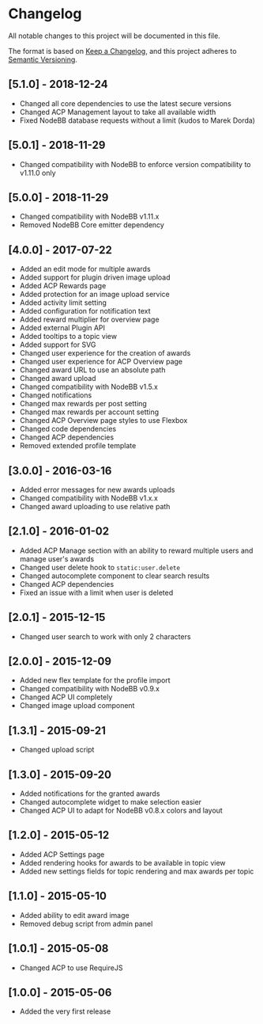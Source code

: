 # Changelog

All notable changes to this project will be documented in this file.

The format is based on [Keep a Changelog](https://keepachangelog.com/en/1.0.0/),
and this project adheres to [Semantic Versioning](https://semver.org/spec/v2.0.0.html).

## [5.1.0] - 2018-12-24

- Changed all core dependencies to use the latest secure versions
- Changed ACP Management layout to take all available width
- Fixed NodeBB database requests without a limit (kudos to Marek Dorda) 

## [5.0.1] - 2018-11-29

- Changed compatibility with NodeBB to enforce version compatibility to v1.11.0 only

## [5.0.0] - 2018-11-29

- Changed compatibility with NodeBB v1.11.x
- Removed NodeBB Core emitter dependency

## [4.0.0] - 2017-07-22

- Added an edit mode for multiple awards
- Added support for plugin driven image upload
- Added ACP Rewards page
- Added protection for an image upload service
- Added activity limit setting
- Added configuration for notification text
- Added reward multiplier for overview page
- Added external Plugin API
- Added tooltips to a topic view
- Added support for SVG
- Changed user experience for the creation of awards
- Changed user experience for ACP Overview page
- Changed award URL to use an absolute path
- Changed award upload
- Changed compatibility with NodeBB v1.5.x
- Changed notifications
- Changed max rewards per post setting
- Changed max rewards per account setting
- Changed ACP Overview page styles to use Flexbox
- Changed code dependencies
- Changed ACP dependencies
- Removed extended profile template

## [3.0.0] - 2016-03-16

- Added error messages for new awards uploads
- Changed compatibility with NodeBB v1.x.x
- Changed award uploading to use relative path

## [2.1.0] - 2016-01-02

- Added ACP Manage section with an ability to reward multiple users and manage user's awards
- Changed user delete hook to `static:user.delete`
- Changed autocomplete component to clear search results
- Changed ACP dependencies
- Fixed an issue with a limit when user is deleted

## [2.0.1] - 2015-12-15

- Changed user search to work with only 2 characters

## [2.0.0] - 2015-12-09

- Added new flex template for the profile import
- Changed compatibility with NodeBB v0.9.x
- Changed ACP UI completely
- Changed image upload component

## [1.3.1] - 2015-09-21

- Changed upload script

## [1.3.0] - 2015-09-20

- Added notifications for the granted awards
- Changed autocomplete widget to make selection easier
- Changed ACP UI to adapt for NodeBB v0.8.x colors and layout

## [1.2.0] - 2015-05-12

- Added ACP Settings page
- Added rendering hooks for awards to be available in topic view
- Added new settings fields for topic rendering and max awards per topic

## [1.1.0] - 2015-05-10

- Added ability to edit award image
- Removed debug script from admin panel

## [1.0.1] - 2015-05-08

- Changed ACP to use RequireJS

## [1.0.0] - 2015-05-06

- Added the very first release
